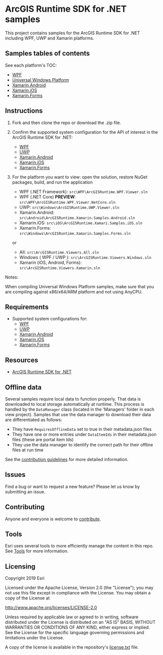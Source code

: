 # ArcGIS Runtime SDK for .NET samples

This project contains samples for the ArcGIS Runtime SDK for .NET including WPF, UWP and Xamarin platforms.

## Samples tables of contents

See each platform's TOC:

* [WPF](src/WPF)
* [Universal Windows Platform](src/UWP)
* [Xamarin.Android](src/Android)
* [Xamarin.iOS](src/iOS)
* [Xamarin.Forms](src/Forms)

## Instructions

1. Fork and then clone the repo or download the .zip file. 
2. Confirm the supported system configuration for the API of interest in the ArcGIS Runtime SDK for .NET:
    * [WPF](https://developers.arcgis.com/net/latest/wpf/guide/system-requirements.htm)
    * [UWP](https://developers.arcgis.com/net/latest/uwp/guide/system-requirements.htm)
    * [Xamarin.Android](https://developers.arcgis.com/net/latest/android/guide/system-requirements.htm)
    * [Xamarin.iOS](https://developers.arcgis.com/net/latest/ios/guide/system-requirements.htm)
    * [Xamarin.Forms](https://developers.arcgis.com/net/latest/forms/guide/system-requirements.htm)
3. For the platform you want to view: open the solution, restore NuGet packages, build, and run the application
    * WPF (.NET Framework): `src\WPF\ArcGISRuntime.WPF.Viewer.sln`
    * WPF (.NET Core) **PREVIEW**: `src\WPF\ArcGISRuntime.WPF.Viewer.NetCore.sln`
    * UWP: `src\Windows\ArcGISRuntime.UWP.Viewer.sln`  
    * Xamarin.Android: `src\Android\ArcGISRuntime.Xamarin.Samples.Android.sln`  
    * Xamarin.iOS: `src\iOS\ArcGISRuntime.Xamari.Samples.iOS.sln`  
    * Xamarin.Forms: `src\Windows\ArcGISRuntime.Xamarin.Samples.Forms.sln`  
  
    or
  
    * All: `src\ArcGISRuntime.Viewers.All.sln`
    * Windows ( WPF / UWP ): `src\ArcGISRuntime.Viewers.Windows.sln`
    * Xamarin (iOS, Android, Forms): `src\ArcGISRuntime.Viewers.Xamarin.sln`  
  
Notes:

When compiling Universal Windows Platform samples, make sure that you are compiling against x86/x64/ARM platform and not using AnyCPU.

## Requirements

* Supported system configurations for:
  * [WPF](https://developers.arcgis.com/net/latest/wpf/guide/system-requirements.htm)
  * [UWP](https://developers.arcgis.com/net/latest/uwp/guide/system-requirements.htm)
  * [Xamarin.Android](https://developers.arcgis.com/net/latest/android/guide/system-requirements.htm)
  * [Xamarin.iOS](https://developers.arcgis.com/net/latest/ios/guide/system-requirements.htm)
  * [Xamarin.Forms](https://developers.arcgis.com/net/latest/forms/guide/system-requirements.htm)

## Resources

* [ArcGIS Runtime SDK for .NET](http://esriurl.com/dotnetsdk)

## Offline data

Several samples require local data to function properly. That data is downloaded to local storage automatically at runtime. 
This process is handled by the `DataManager` class (located in the 'Managers' folder in each view project). Samples
that use the data manager to download their data are differentiated as follows:

* They have `RequiresOfflineData` set to true in their metadata.json files
* They have one or more entries under `DataItemIds` in their metadata.json files (these are portal item Ids)
* They use the data manager to identify the correct path for their offline files at run time

See the [contribution guidelines](https://github.com/Esri/arcgis-runtime-samples-dotnet/wiki/Contributing) for more detailed information.

## Issues

Find a bug or want to request a new feature?  Please let us know by submitting an issue.

## Contributing

Anyone and everyone is welcome to [contribute](https://github.com/Esri/arcgis-runtime-samples-dotnet/wiki/Contributing).

## Tools

Esri uses several tools to more efficiently manage the content in this repo. See [Tools](tools/readme.md) for more information.

## Licensing

Copyright 2019 Esri

Licensed under the Apache License, Version 2.0 (the "License");
you may not use this file except in compliance with the License.
You may obtain a copy of the License at

   http://www.apache.org/licenses/LICENSE-2.0

Unless required by applicable law or agreed to in writing, software
distributed under the License is distributed on an "AS IS" BASIS,
WITHOUT WARRANTIES OR CONDITIONS OF ANY KIND, either express or implied.
See the License for the specific language governing permissions and
limitations under the License.

A copy of the license is available in the repository's [license.txt](/license.txt) file.
